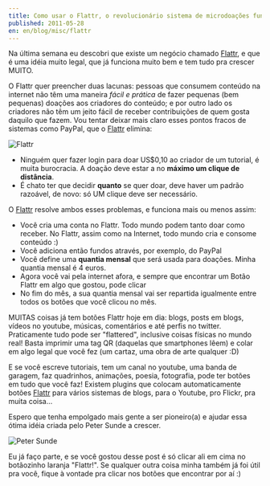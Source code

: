 ```yaml
---
title: Como usar o Flattr, o revolucionário sistema de microdoações fundado por Peter Sunde
published: 2011-05-28
en: en/blog/misc/flattr
---
```


Na última semana eu descobri que existe um negócio chamado [Flattr][1],
e que é uma idéia muito legal, que já funciona muito bem e tem tudo pra crescer MUITO.

O Flattr quer preencher duas lacunas: pessoas que consumem conteúdo na internet não têm uma maneira _fácil e prática_ de fazer pequenas (bem pequenas) doações aos criadores do conteúdo; e por outro lado os criadores não têm um jeito fácil de receber contribuições de quem gosta daquilo que fazem.
Vou tentar deixar mais claro esses pontos fracos de sistemas como PayPal, que o [Flattr][1] elimina:

![Flattr](/files/imgs/2011-05_Flattr.jpg)

<!--more-->

  * Ninguém quer fazer login para doar US$0,10 ao criador de um tutorial, é muita burocracia. A doação deve estar a no **máximo um clique de distância**.
  * É chato ter que decidir **quanto** se quer doar, deve haver um padrão razoável, de novo: só UM clique deve ser necessário.

O [Flattr][1] resolve ambos esses problemas, e funciona mais ou menos assim:

  * Você cria uma conta no Flattr. Todo mundo podem tanto doar como receber. No Flattr, assim como na Internet, todo mundo cria e consome conteúdo :)
  * Você adiciona então fundos através, por exemplo, do PayPal
  * Você define uma **quantia mensal** que será usada para doações. Minha quantia mensal é 4 euros.
  * Agora você vai pela internet afora, e sempre que encontrar um Botão Flattr em algo que gostou, pode clicar
  * No fim do mês, a sua quantia mensal vai ser repartida igualmente entre todos os botões que você clicou no mês.

MUITAS coisas já tem botões Flattr hoje em dia: blogs, posts em blogs, vídeos no youtube, músicas, comentários e até perfis no twitter.
Praticamente tudo pode ser "flattered", inclusive coisas físicas no mundo real! Basta imprimir uma tag QR (daquelas que smartphones lêem) e colar em algo legal que você fez (um cartaz, uma obra de arte qualquer :D)

E se você escreve tutoriais, tem um canal no youtube, uma banda de garagem, faz quadrinhos, animações, poesia, fotografia, pode ter botões em tudo que você faz!
Existem plugins que colocam automaticamente botões [Flattr][1] para vários sistemas de blogs, para o Youtube, pro Flickr, pra muita coisa...

Espero que tenha empolgado mais gente a ser pioneiro(a) e ajudar essa ótima idéia criada pelo Peter Sunde a crescer.

![Peter Sunde](/files/imgs/2011-05_peter_sunde.jpg)

Eu já faço parte, e se você gostou desse post é só clicar ali em cima no botãozinho laranja "Flattr!".
Se qualquer outra coisa minha também já foi útil pra você, fique à vontade pra clicar nos botões que encontrar por aí :)

[1]: <http://flattr.com>
